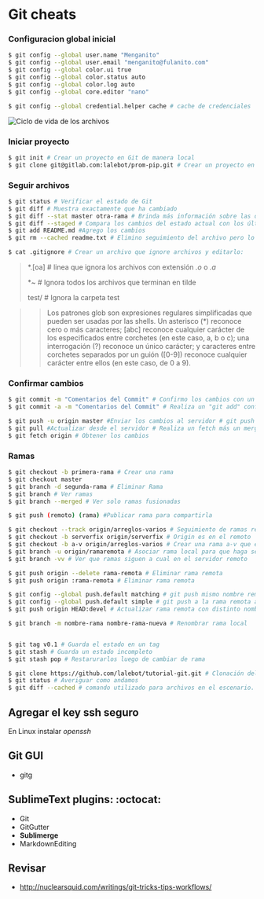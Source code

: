 # Git cheats

### Configuracion global inicial

```bash
$ git config --global user.name "Menganito"
$ git config --global user.email "menganito@fulanito.com"
$ git config --global color.ui true
$ git config --global color.status auto
$ git config --global color.log auto
$ git config --global core.editor "nano"

$ git config --global credential.helper cache # cache de credenciales
```

![Ciclo de vida de los archivos](http://git-scm.com/figures/18333fig0201-tn.png "Ciclo de vida de los archivos")

### Iniciar proyecto
```bash
$ git init # Crear un proyecto en Git de manera local
$ git clone git@gitlab.com:lalebot/prom-pip.git # Crear un proyecto en Git de manera remota
```

### Seguir archivos
```bash
$ git status # Verificar el estado de Git
$ git diff # Muestra exactamente que ha cambiado
$ git diff --stat master otra-rama # Brinda más información sobre las diferencias entre ramas
$ git diff --staged # Compara los cambios del estado actual con los últimos confirmados
$ git add README.md #Agrego los cambios
$ git rm --cached readme.txt # Elimino seguimiento del archivo pero lo mantengo el el repositorio local

$ cat .gitignore # Crear un archivo que ignore archivos y editarlo:
```
> *.[oa] # linea que ignora los archivos con extensión *.o* o *.a*
> 
> *~ # Ignora todos los archivos que terminan en tilde
> 
> test/ # Ignora la carpeta test

>> Los patrones glob son expresiones regulares simplificadas que pueden ser usadas por las shells. Un asterisco (*) reconoce cero o más caracteres; [abc] reconoce cualquier carácter de los especificados entre corchetes (en este caso, a, b o c); una interrogación (?) reconoce un único carácter; y caracteres entre corchetes separados por un guión ([0-9]) reconoce cualquier carácter entre ellos (en este caso, de 0 a 9).

### Confirmar cambios
```bash
$ git commit -m "Comentarios del Commit" # Confirmo los cambios con un comentario
$ git commit -a -m "Comentarios del Commit" # Realiza un "git add" confirmando el seguimiento de todos los archivos
```

```bash
$ git push -u origin master #Enviar los cambios al servidor # git push [seudónimo] [ramificación] 
$ git pull #Actualizar desde el servidor # Realiza un fetch más un merge
$ git fetch origin # Obtener los cambios
```

### Ramas
```bash
$ git checkout -b primera-rama # Crear una rama
$ git checkout master
$ git branch -d segunda-rama # Eliminar Rama
$ git branch # Ver ramas
$ git branch --merged # Ver solo ramas fusionadas

$ git push (remoto) (rama) #Publicar rama para compartirla

$ git checkout --track origin/arreglos-varios # Seguimiento de ramas remotas con mismo nombre
$ git checkout -b serverfix origin/serverfix # Origin es en el remoto
$ git checkout -b a-v origin/arreglos-varios # Crear una rama a-v que esta vinculada con la rama remota arreglos-varios
$ git branch -u origin/ramaremota # Asociar rama local para que haga seguimiento de la rama remota.
$ git branch -vv # Ver que ramas siguen a cual en el servidor remoto

$ git push origin --delete rama-remota # Eliminar rama remota
$ git push origin :rama-remota # Eliminar rama remota

$ git config --global push.default matching # git push mismo nombre remoto
$ git config --global push.default simple # git push a la rama remota asociada
$ git push origin HEAD:devel # Actualizar rama remota con distinto nombre desde la rama dv

$ git branch -m nombre-rama nombre-rama-nueva # Renombrar rama local
```

```bash

```

```bash
$ git tag v0.1 # Guarda el estado en un tag
$ git stash # Guarda un estado incompleto
$ git stash pop # Restarurarlos luego de cambiar de rama
```

```bash
$ git clone https://github.com/lalebot/tutorial-git.git # Clonación del repositorio.
$ git status # Averiguar como andamos
$ git diff --cached # comando utilizado para archivos en el escenario.
```

## Agregar el key ssh seguro

En Linux instalar *openssh*

## Git GUI
+ gitg

## SublimeText plugins: :octocat:
- Git
- GitGutter
- **Sublimerge**
- MarkdownEditing

## Revisar
- http://nuclearsquid.com/writings/git-tricks-tips-workflows/